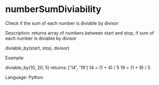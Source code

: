# numberSumDiviability
Check if the sum of each number is diviable by divisor

Description:
returns array of numbers between start and stop, if sum of each number is diviable by divisor

diviable_by(start, stop, divisor)

Example:

diviable_by(10, 20, 5)
returns: ['14', '19']
14 = (1 + 4) / 5 
19 = (1 + 9) / 5


Language: Python

